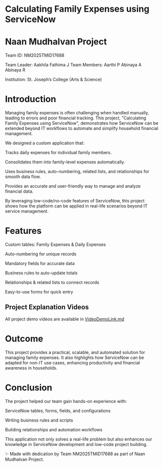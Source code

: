 # Calculating Family Expenses using ServiceNow
# Naan Mudhalvan Project

Team ID: NM2025TMID17688

Team Leader: Aakhila Fathima J
 Team Members: Aarthi P
               Abinaya A
               Abinaya R

 Institution: St. Joseph’s College (Arts & Science)

# Introduction

Managing family expenses is often challenging when handled manually, leading to errors and poor financial tracking. This project, "Calculating Family Expenses using ServiceNow", demonstrates how ServiceNow can be extended beyond IT workflows to automate and simplify household financial management.

We designed a custom application that:

Tracks daily expenses for individual family members.

Consolidates them into family-level expenses automatically.

Uses business rules, auto-numbering, related lists, and relationships for smooth data flow.

Provides an accurate and user-friendly way to manage and analyze financial data.

By leveraging low-code/no-code features of ServiceNow, this project shows how the platform can be applied in real-life scenarios beyond IT service management.

# Features

 Custom tables: Family Expenses & Daily Expenses

 Auto-numbering for unique records

 Mandatory fields for accurate data

 Business rules to auto-update totals

 Relationships & related lists to connect records

 Easy-to-use forms for quick entry
 
## Project Explanation Videos
All project demo videos are available in [VideoDemoLink.md](VideoDemoLink.md)


# Outcome

This project provides a practical, scalable, and automated solution for managing family expenses. It also highlights how ServiceNow can be adapted for non-IT use cases, enhancing productivity and financial awareness in households.

# Conclusion

The project helped our team gain hands-on experience with:

ServiceNow tables, forms, fields, and configurations

Writing business rules and scripts

Building relationships and automation workflows

This application not only solves a real-life problem but also enhances our knowledge in ServiceNow development and low-code project building.

✨ Made with dedication by Team NM2025TMID17688 as part of Naan Mudhalvan Project.
